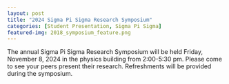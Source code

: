 ```yaml
---
layout: post
title: "2024 Sigma Pi Sigma Research Symposium"
categories: [Student Presentation, Sigma Pi Sigma]
featured-img: 2018_symposium_feature.png
---
```


The annual Sigma Pi Sigma Research Symposium will be held Friday, November 8, 2024
in the physics building from 2:00-5:30 pm. Please come to see your peers present their research.
Refreshments will be provided during the symposium.
